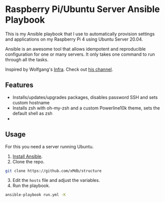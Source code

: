 # Raspberry Pi/Ubuntu Server Ansible Playbook

This is my Ansible playbook that I use to automatically provision settings and applications on my Raspberry Pi 4 using Ubuntu Server 20.04.

Ansible is an awesome tool that allows idempotent and reproducible configuration for one or many servers. It only takes one command to run through all the tasks.

Inspired by Wolfgang's [Infra](https://github.com/notthebee/infra). Check out [his channel](https://www.youtube.com/channel/UCsnGwSIHyoYN0kiINAGUKxg).

## Features

- Installs/updates/upgrades packages, disables password SSH and sets custom hostname
- Installs zsh with oh-my-zsh and a custom Powerline10k theme, sets the default shell as zsh
- 

## Usage

For this you need a server running Ubuntu.

1. [Install Ansible](https://docs.ansible.com/ansible/latest/installation_guide/intro_installation.html#installing-ansible-on-specific-operating-systems).
2. Clone the repo.
```bash
git clone https://github.com/xMdb/structure
```
3. Edit the `hosts` file and adjust the variables.
4. Run the playbook.
```bash
ansible-playbook run.yml -K
```